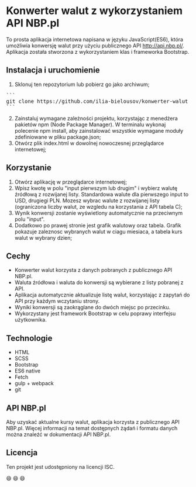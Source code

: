 # Konwerter walut z wykorzystaniem API NBP.pl
To prosta aplikacja internetowa napisana w języku JavaScript(ES6), która umożliwia konwersję walut przy użyciu publicznego API <http://api.nbp.pl/>. Aplikacja została stworzona z wykorzystaniem klas i frameworka Bootstrap.

## Instalacja i uruchomienie
1. Sklonuj ten repozytorium lub pobierz go jako archiwum;

<pre>
```
git clone https://github.com/ilia-bielousov/konwerter-walut
```
</pre>

2. Zainstaluj wymagane zależności projektu, korzystając z menedżera pakietów npm (Node Package Manager). W terminalu wykonaj polecenie npm install, aby zainstalować wszystkie wymagane moduły zdefiniowane w pliku package.json;
3. Otwórz plik index.html w dowolnej nowoczesnej przeglądarce internetowej;

## Korzystanie
1. Otwórz aplikację w przeglądarce internetowej;
2. Wpisz kwotę w polu "input pierwszym lub drugim" i wybierz walutę źródłową z rozwijanej listy. Standardowa walute dla pierwszego input to USD, drugiegi PLN. Mozesz wybrac walute z rozwijanej listy (ograniczona liczby walut, ze wzgledu na korzystania z API tabela C);
3. Wynik konwersji zostanie wyświetlony automatycznie na przeciwnym polu "input". 
4. Dodatkowo po prawej stronie jest grafik walutowy oraz tabela. Grafik pokazuje zaleznosc wybranych walut w ciagu miesiaca, a tabela kurs walut w wybrany dzien;

## Cechy
- Konwerter walut korzysta z danych pobranych z publicznego API NBP.pl.
- Waluta źródłowa i waluta do konwersji są wybierane z listy pobranej z API.
- Aplikacja automatycznie aktualizuje listę walut, korzystając z zapytań do API przy każdym wczytaniu strony.
- Wyniki konwersji są zaokrąglane do dwóch miejsc po przecinku.
- Wykorzystany jest framework Bootstrap w celu poprawy interfejsu użytkownika.

## Technologie
- HTML
- SCSS
- Bootstrap
- ES6 native
- Fetch
- gulp + webpack
- git

## API NBP.pl
Aby uzyskać aktualne kursy walut, aplikacja korzysta z publicznego API NBP.pl. Więcej informacji na temat dostępnych żądań i formatu danych można znaleźć w dokumentacji API NBP.pl.

## Licencja
Ten projekt jest udostępniony na licencji ISC. 

:smile:
:smile:
:smile:
